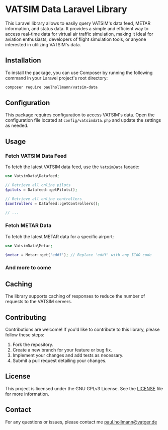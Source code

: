 # VATSIM Data Laravel Library

This Laravel library allows to easily query VATSIM's data feed, METAR information, and status data. It provides a simple and efficient way to access real-time data for virtual air traffic simulation, making it ideal for aviation enthusiasts, developers of flight simulation tools, or anyone interested in utilizing VATSIM's data.

## Installation

To install the package, you can use Composer by running the following command in your Laravel project's root directory:

```bash
composer require paulhollmann/vatsim-data
```

## Configuration

This package requires configuration to access VATSIM's data. Open the configuration file located at `config/vatsimdata.php` and update the settings as needed.


## Usage

### Fetch VATSIM Data Feed

To fetch the latest VATSIM data feed, use the `VatsimData` facade:

```php
use VatsimData\Datafeed;

// Retrieve all online pilots
$pilots = Datafeed::getPilots();

// Retrieve all online controllers
$controllers = Datafeed::getControllers();

// ...

```

### Fetch METAR Data

To fetch the latest METAR data for a specific airport:

```php
use VatsimData\Metar;

$metar = Metar::get('eddf'); // Replace 'eddf' with any ICAO code
```
### And more to come

## Caching

The library supports caching of responses to reduce the number of requests to the VATSIM servers.

## Contributing

Contributions are welcome! If you'd like to contribute to this library, please follow these steps:

1. Fork the repository.
2. Create a new branch for your feature or bug fix.
3. Implement your changes and add tests as necessary.
4. Submit a pull request detailing your changes.

## License

This project is licensed under the GNU GPLv3 License. See the [LICENSE](LICENSE) file for more information.

## Contact

For any questions or issues, please contact me paul.hollmann@vatger.de
